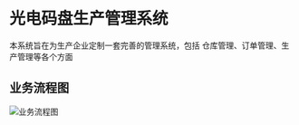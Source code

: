 # 光电码盘生产管理系统
本系统旨在为生产企业定制一套完善的管理系统，包括 仓库管理、订单管理、生产管理等各个方面

## 业务流程图
![业务流程图](https://github.com/EncodingDiskDev/ERP/blob/master/Docs/%E4%B8%9A%E5%8A%A1%E6%B5%81%E7%A8%8B%E5%9B%BE.png)

